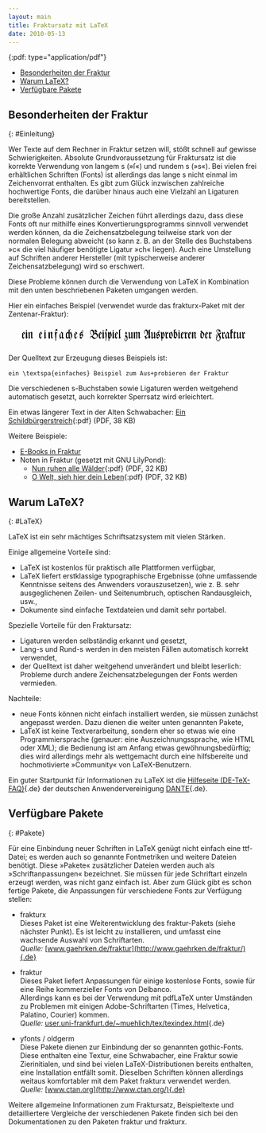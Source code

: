 ```yaml
---
layout: main
title: Fraktursatz mit LaTeX
date: 2010-05-13
---
```


{:pdf: type="application/pdf"}

- [Besonderheiten der Fraktur](#Einleitung)
- [Warum LaTeX?](#LaTeX)
- [Verfügbare Pakete](#Pakete)

## Besonderheiten der Fraktur ##
{: #Einleitung}

Wer Texte auf dem Rechner in Fraktur setzen will, stößt
schnell auf gewisse Schwierigkeiten. Absolute Grundvoraussetzung
für Fraktursatz ist die korrekte Verwendung von langem s
(&raquo;&#383;&laquo;) und rundem s (&raquo;s&laquo;).  Bei vielen
frei erhältlichen Schriften (Fonts) ist allerdings das lange s
nicht einmal im Zeichenvorrat enthalten. Es gibt zum Glück
inzwischen zahlreiche hochwertige Fonts, die darüber hinaus auch
eine Vielzahl an Ligaturen bereitstellen.

Die große Anzahl zusätzlicher Zeichen führt
allerdings dazu, dass diese Fonts oft nur mithilfe eines
Konvertierungsprogramms sinnvoll verwendet werden können, da die
Zeichensatzbelegung teilweise stark von der normalen Belegung abweicht
(so kann z.&nbsp;B. an der Stelle des Buchstabens &raquo;c&laquo; die
viel häufiger benötigte Ligatur &raquo;ch&laquo;
liegen). Auch eine Umstellung auf Schriften anderer Hersteller (mit
typischerweise anderer Zeichensatzbelegung) wird so erschwert.

Diese Probleme können durch die Verwendung von LaTeX in Kombination
mit den unten beschriebenen Paketen umgangen werden.

Hier ein einfaches Beispiel (verwendet wurde das frakturx-Paket
mit der Zentenar-Fraktur):

<img src="frakbsp.gif" alt="ein einfaches Beispiel zum Ausprobieren der Fraktur" height="40" width="600">

Der Quelltext zur Erzeugung dieses Beispiels ist:

    ein \textspa{einfaches} Beispiel zum Aus+probieren der Fraktur

Die verschiedenen s-Buchstaben sowie Ligaturen werden weitgehend
automatisch gesetzt, auch korrekter Sperrsatz wird erleichtert.

Ein etwas längerer Text in der Alten Schwabacher:
[Ein Schildbürgerstreich](Die_Schildbuerger_bauen_ein_Rathaus_a5.pdf){:pdf} (PDF, 38 KB)

Weitere Beispiele:
-   [E-Books in Fraktur](ebooks.html)
-   Noten in Fraktur (gesetzt mit GNU LilyPond):
    * [Nun ruhen alle Wälder](/musik/noten/nun_ruhen.pdf){:pdf} (PDF, 32 KB)
    * [O Welt, sieh hier dein Leben](/musik/noten/o_welt.pdf){:pdf} (PDF, 32 KB)

## Warum LaTeX? ##
{: #LaTeX}

LaTeX ist ein sehr mächtiges Schriftsatzsystem mit vielen
Stärken.

Einige allgemeine Vorteile sind:

- LaTeX ist kostenlos für praktisch alle
  Plattformen verfügbar,
- LaTeX liefert erstklassige typographische Ergebnisse
  (ohne umfassende Kenntnisse seitens des Anwenders vorauszusetzen),
  wie z.&nbsp;B. sehr ausgeglichenen Zeilen- und Seitenumbruch,
  optischen Randausgleich, usw.,
- Dokumente sind einfache Textdateien und damit sehr portabel.

Spezielle Vorteile für den Fraktursatz:

- Ligaturen werden selbständig erkannt und gesetzt,
- Lang-s und Rund-s werden in den meisten Fällen automatisch
  korrekt verwendet,
- der Quelltext ist daher weitgehend unverändert und bleibt
  leserlich: Probleme durch andere Zeichensatzbelegungen der Fonts
  werden vermieden.

Nachteile:

- neue Fonts können nicht einfach installiert werden, sie
  müssen zunächst angepasst werden. Dazu dienen die weiter
  unten genannten Pakete,
- LaTeX ist keine Textverarbeitung, sondern eher so etwas wie eine
  Programmiersprache (genauer: eine Auszeichnungssprache, wie HTML
  oder XML); die Bedienung ist am Anfang etwas gewöhnungsbedürftig;
  dies wird allerdings mehr als wettgemacht durch eine hilfsbereite
  und hochmotivierte &raquo;Community&laquo; von LaTeX-Benutzern.

Ein guter Startpunkt für Informationen zu LaTeX ist die
[Hilfeseite (DE-TeX-FAQ)](http://www.dante.de/faq/de-tex-faq/html/de-tex-faq.html){.de}
der deutschen Anwendervereinigung [DANTE](http://www.dante.de/){.de}.


## Verfügbare Pakete ##
{: #Pakete}

Für eine Einbindung neuer Schriften in LaTeX genügt nicht
einfach eine ttf-Datei; es werden auch so genannte Fontmetriken und
weitere Dateien benötigt. Diese &raquo;Pakete&laquo;
zusätzlicher Dateien werden auch als
&raquo;Schriftanpassungen&laquo; bezeichnet. Sie müssen für
jede Schriftart einzeln erzeugt werden, was nicht ganz einfach ist.
Aber zum Glück gibt es schon fertige Pakete, die Anpassungen
für verschiedene Fonts zur Verfügung stellen:

- frakturx
  <br />
  Dieses Paket ist eine Weiterentwicklung des fraktur-Pakets
  (siehe nächster Punkt). Es ist leicht zu installieren, und umfasst
  eine wachsende Auswahl von Schriftarten.
  <br />
  _Quelle:_ [www.gaehrken.de/fraktur](http://www.gaehrken.de/fraktur/){.de}

- fraktur
  <br />
  Dieses Paket liefert Anpassungen für einige kostenlose Fonts,
  sowie für eine Reihe kommerzieller Fonts von Delbanco.<br />
  Allerdings kann es bei der Verwendung mit pdfLaTeX unter Umständen
  zu Problemen mit einigen Adobe-Schriftarten (Times, Helvetica, Palatino,
  Courier) kommen.
  <br />
  _Quelle:_ [user.uni-frankfurt.de/~muehlich/tex/texindex.html](http://user.uni-frankfurt.de/~muehlich/tex/texindex.html){.de}

- yfonts / oldgerm
  <br />
  Diese Pakete dienen zur Einbindung der so genannten gothic-Fonts.
  Diese enthalten eine Textur, eine Schwabacher, eine Fraktur
  sowie Zierinitialen, und sind bei vielen LaTeX-Distributionen bereits
  enthalten, eine Installation entfällt somit.
  Dieselben Schriften können allerdings weitaus
  komfortabler mit dem Paket frakturx verwendet werden.
  <br />
  _Quelle:_ [www.ctan.org](http://www.ctan.org/){.de}

Weitere allgemeine Informationen zum Fraktursatz, Beispieltexte und
detailliertere Vergleiche der verschiedenen Pakete finden sich bei den
Dokumentationen zu den Paketen fraktur und frakturx.

